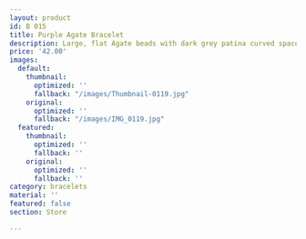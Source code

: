 ```yaml
---
layout: product
id: B 015
title: Purple Agate Bracelet
description: Large, flat Agate beads with dark grey patina curved spacer beads.
price: '42.00'
images:
  default:
    thumbnail:
      optimized: ''
      fallback: "/images/Thumbnail-0119.jpg"
    original:
      optimized: ''
      fallback: "/images/IMG_0119.jpg"
  featured:
    thumbnail:
      optimized: ''
      fallback: ''
    original:
      optimized: ''
      fallback: ''
category: bracelets
material: ''
featured: false
section: Store

---
```

